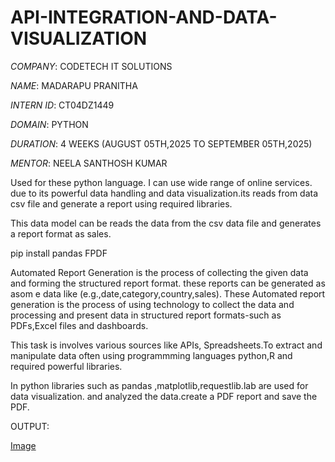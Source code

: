 # API-INTEGRATION-AND-DATA-VISUALIZATION 

 *COMPANY*: CODETECH IT SOLUTIONS

 *NAME*: MADARAPU PRANITHA

 *INTERN ID*: CT04DZ1449

 *DOMAIN*: PYTHON

 *DURATION*: 4 WEEKS (AUGUST 05TH,2025 TO SEPTEMBER 05TH,2025)

 *MENTOR*: NEELA SANTHOSH KUMAR

  Used for these python language. I can use wide range of online services. due to its powerful data handling and data visualization.its reads from data csv file      and generate a report using required libraries.

  This data model can be reads the data from the csv data file and generates a report format as sales.

  pip install pandas FPDF

  Automated Report Generation is the process of collecting the given data and forming the structured report format. these reports can be generated as asom e data     like (e.g.,date,category,country,sales). These Automated report generation is the process of using technology to collect the data and processing and present data   in structured report formats-such as PDFs,Excel files and dashboards.

  This task is involves various sources like APIs, Spreadsheets.To extract and manipulate data often using programmming languages python,R and required powerful      libraries.

  In python libraries such as pandas ,matplotlib,requestlib.lab are used for data visualization. and analyzed the data.create a PDF report and save the PDF.

  OUTPUT:

  [Image](!https://github.com/user-attachments/assets/54f80f4a-bc9f-40bc-8564-6e2b7c5225ab)
